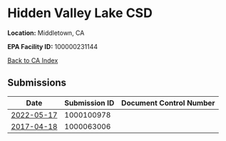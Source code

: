 # Hidden Valley Lake CSD

**Location:** Middletown, CA

**EPA Facility ID:** 100000231144

[Back to CA Index](../../index.md)

## Submissions

| Date | Submission ID | Document Control Number |
|------|--------------|-------------------------|
| [2022-05-17](submissions/1000100978.md) | 1000100978 |  |
| [2017-04-18](submissions/1000063006.md) | 1000063006 |  |
